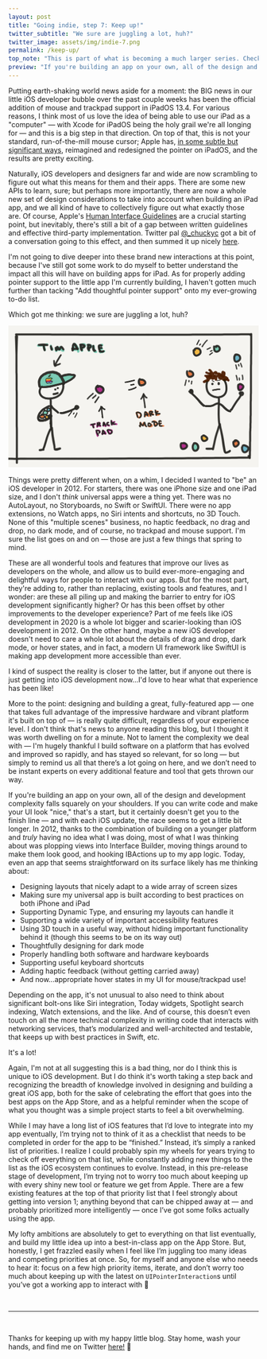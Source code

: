 ```yaml
---
layout: post
title: "Going indie, step 7: Keep up!"
twitter_subtitle: "We sure are juggling a lot, huh?"  
twitter_image: assets/img/indie-7.png
permalink: /keep-up/
top_note: "This is part of what is becoming a much larger series. Check out the <a href=\"https://danielgauthier.me/2020/01/26/indie-intro.html\">introduction</a> if you haven't already!"
preview: "If you're building an app on your own, all of the design and development complexity falls squarely on your shoulders. If you can write code and make your UI look \"nice,\" that's a start, but it certainly doesn't get you to the finish line — and with each iOS update, the race seems to get a little bit longer."
---
```


Putting earth-shaking world news aside for a moment: the BIG news in our little iOS developer bubble over the past couple weeks has been the official addition of mouse and trackpad support in iPadOS 13.4. For various reasons, I think most of us love the idea of being able to use our iPad as a "computer" — with Xcode for iPadOS being the holy grail we're all longing for — and this is a big step in that direction. On top of that, this is not your standard, run-of-the-mill mouse cursor; Apple has, [in some subtle but significant ways](https://www.theverge.com/2020/3/18/21185188/ipad-trackpad-how-to-support-mouse-cursor), reimagined and redesigned the pointer on iPadOS, and the results are pretty exciting.

Naturally, iOS developers and designers far and wide are now scrambling to figure out what this means for them and their apps. There are some new APIs to learn, sure; but perhaps more importantly, there are now a whole new set of design considerations to take into account when building an iPad app, and we all kind of have to collectively figure out what exactly those are. Of course, Apple's [Human Interface Guidelines](https://developer.apple.com/design/human-interface-guidelines/ios/user-interaction/pointers/) are a crucial starting point, but inevitably, there's still a bit of a gap between written guidelines and effective third-party implementation. Twitter pal [@_chuckyc](https://twitter.com/_chuckyc) got a bit of a conversation going to this effect, and then summed it up nicely [here](https://twitter.com/_chuckyc/status/1243166785056182272).

I'm not going to dive deeper into these brand new interactions at this point, because I've still got some work to do myself to better understand the impact all this will have on building apps for iPad. As for properly adding pointer support to the little app I'm currently building, I haven't gotten much further than tacking "Add thoughtful pointer support" onto my ever-growing to-do list. 

Which got me thinking: we sure are juggling a lot, huh?

![Juggling all the iOS features](/assets/img/indie-7.png)

Things were pretty different when, on a whim, I decided I wanted to "be" an iOS developer in 2012. For starters, there was one iPhone size and one iPad size, and I don't *think* universal apps were a thing yet. There was no AutoLayout, no Storyboards, no Swift or SwiftUI. There were no app extensions, no Watch apps, no Siri intents and shortcuts, no 3D Touch. None of this "multiple scenes" business, no haptic feedback, no drag and drop, no dark mode, and of course, no trackpad and mouse support. I'm sure the list goes on and on — those are just a few things that spring to mind. 

These are all wonderful tools and features that improve our lives as developers on the whole, and allow us to build ever-more-engaging and delightful ways for people to interact with our apps. But for the most part, they're adding to, rather than replacing, existing tools and features, and I wonder: are these all piling up and making the barrier to entry for iOS development significantly higher? Or has this been offset by other improvements to the developer experience? Part of me feels like iOS development in 2020 is a whole lot bigger and scarier-looking than iOS development in 2012. On the other hand, maybe a new iOS developer doesn't need to care a whole lot about the details of drag and drop, dark mode, or hover states, and in fact, a modern UI framework like SwiftUI is making app development more accessible than ever.

I kind of suspect the reality is closer to the latter, but if anyone out there is just getting into iOS development now...I'd love to hear what that experience has been like!

More to the point: designing and building a great, fully-featured app — one that takes full advantage of the impressive hardware and vibrant platform it's built on top of — is really quite difficult, regardless of your experience level. I don't think that's news to anyone reading this blog, but I thought it was worth dwelling on for a minute. Not to lament the complexity we deal with — I'm hugely thankful I build software on a platform that has evolved and improved so rapidly, and has stayed so relevant, for so long — but simply to remind us all that there’s a lot going on here, and we don’t need to be instant experts on every additional feature and tool that gets thrown our way.

If you're building an app on your own, all of the design and development complexity falls squarely on your shoulders. If you can write code and make your UI look "nice," that's a start, but it certainly doesn't get you to the finish line — and with each iOS update, the race seems to get a little bit longer. In 2012, thanks to the combination of building on a younger platform and *truly* having no idea what I was doing, most of what I was thinking about was plopping views into Interface Builder, moving things around to make them look good, and hooking IBActions up to my app logic. Today, even an app that seems straightforward on its surface likely has me thinking about:

- Designing layouts that nicely adapt to a wide array of screen sizes
- Making sure my universal app is built according to best practices on both iPhone and iPad
- Supporting Dynamic Type, and ensuring my layouts can handle it
- Supporting a wide variety of important accessibility features
- Using 3D touch in a useful way, without hiding important functionality behind it (though this seems to be on its way out)
- Thoughtfully designing for dark mode
- Properly handling both software and hardware keyboards
- Supporting useful keyboard shortcuts
- Adding haptic feedback (without getting carried away)
- And now...appropriate hover states in my UI for mouse/trackpad use!

Depending on the app, it's not unusual to also need to think about significant bolt-ons like Siri integration, Today widgets, Spotlight search indexing, Watch extensions, and the like. And of course, this doesn’t even touch on all the more technical complexity in writing code that interacts with networking services, that’s modularized and well-architected and testable, that keeps up with best practices in Swift, etc.

It's a lot!

Again, I'm not at all suggesting this is a bad thing, nor do I think this is unique to iOS development. But I do think it's worth taking a step back and recognizing the breadth of knowledge involved in designing and building a great iOS app, both for the sake of celebrating the effort that goes into the best apps on the App Store, and as a helpful reminder when the scope of what you thought was a simple project starts to feel a bit overwhelming.

While I may have a long list of iOS features that I’d love to integrate into my app eventually, I’m trying not to think of it as a checklist that needs to be completed in order for the app to be “finished.” Instead, it’s simply a ranked list of priorities. I realize I could probably spin my wheels for years trying to check off everything on that list, while constantly adding new things to the list as the iOS ecosystem continues to evolve. Instead, in this pre-release stage of development, I’m trying not to worry too much about keeping up with every shiny new tool or feature we get from Apple. There are a few existing features at the top of that priority list that I feel strongly about getting into version 1; anything beyond that can be chipped away at — and probably prioritized more intelligently — once I’ve got some folks actually using the app.

My lofty ambitions are absolutely to get to everything on that list eventually, and build my little idea up into a best-in-class app on the App Store. But, honestly, I get frazzled easily when I feel like I’m juggling too many ideas and competing priorities at once. So, for myself and anyone else who needs to hear it: focus on a few high priority items, iterate, and don’t worry too much about keeping up with the latest on `UIPointerInteraction`s until you’ve got a working app to interact with 😬

<br/>

---

<br/>

Thanks for keeping up with my happy little blog. Stay home, wash your hands, and find me on Twitter [here!](https://twitter.com/danielmgauthier)  🦆
